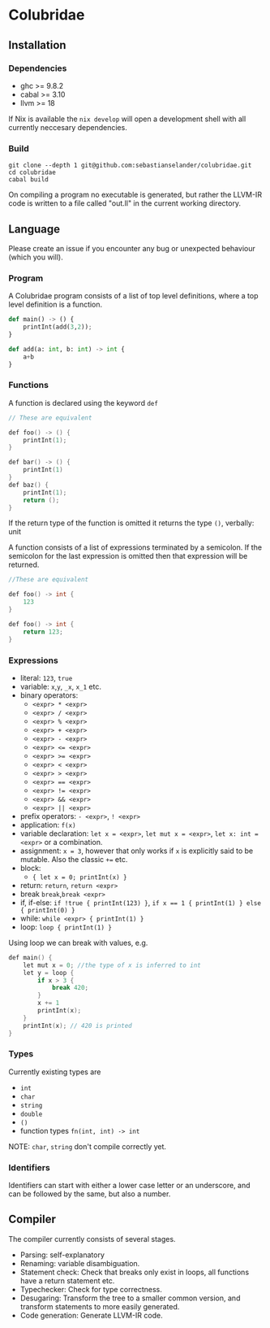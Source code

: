 # Colubridae

## Installation

### Dependencies
- ghc >= 9.8.2
- cabal >= 3.10
- llvm >= 18

If Nix is available the `nix develop` will open a development shell with all
currently neccesary dependencies.

### Build

```
git clone --depth 1 git@github.com:sebastianselander/colubridae.git
cd colubridae
cabal build
```

On compiling a program no executable is generated, but rather the LLVM-IR code is written to
a file called "out.ll" in the current working directory.

## Language

Please create an issue if you encounter any bug or unexpected behaviour (which you will).

### Program

A Colubridae program consists of a list of top level definitions, where a top
level definition is a function.

```python
def main() -> () {
    printInt(add(3,2));
}

def add(a: int, b: int) -> int {
    a+b
}
```
### Functions

A function is declared using the keyword `def`

```c
// These are equivalent

def foo() -> () {
    printInt(1);
}

def bar() -> () {
    printInt(1)
}
def baz() {
    printInt(1);
    return ();
}
```

If the return type of the function is omitted it returns the type `()`, verbally: unit

A function consists of a list of expressions terminated by a semicolon.
If the semicolon for the last expression is omitted then that expression will be returned.

```c
//These are equivalent

def foo() -> int {
    123
}

def foo() -> int {
    return 123;
}
```

### Expressions

- literal: `123`, `true`
- variable: `x`,`y`, `_x`, `x_1` etc.
- binary operators: 
    - `<expr> * <expr>`
    - `<expr> / <expr>`
    - `<expr> % <expr>`
    - `<expr> + <expr>`
    - `<expr> - <expr>`
    - `<expr> <= <expr>`
    - `<expr> >= <expr>`
    - `<expr> < <expr>`
    - `<expr> > <expr>`
    - `<expr> == <expr>`
    - `<expr> != <expr>`
    - `<expr> && <expr>`
    - `<expr> || <expr>`
- prefix operators: `- <expr>`, `! <expr>`
- application: `f(x)`
- variable declaration: `let x = <expr>`, `let mut x = <expr>`, `let x: int = <expr>` or a combination.
- assignment: `x = 3`, however that only works if `x` is explicitly said to be mutable. Also the classic `+=` etc.
- block: 
    - ```{ let x = 0; printInt(x) }```
- return: `return`, `return <expr>`
- break  `break`,`break <expr>`
- if, if-else: `if !true { printInt(123) }`, `if x == 1 { printInt(1) } else { printInt(0) }`
- while: `while <expr> { printInt(1) }`
- loop: `loop { printInt(1) }`

Using loop we can break with values, e.g.
```c
def main() {
    let mut x = 0; //the type of x is inferred to int
    let y = loop {
        if x > 3 {
            break 420;
        }
        x += 1
        printInt(x);
    }
    printInt(x); // 420 is printed
}
```

### Types
Currently existing types are 
- `int`
- `char`
- `string`
- `double`
- `()`
- function types `fn(int, int) -> int`

NOTE: `char`, `string` don't compile correctly yet.

### Identifiers
Identifiers can start with either a lower case letter or an underscore, and can be followed by the same, but also a number.

## Compiler

The compiler currently consists of several stages.
- Parsing: self-explanatory
- Renaming: variable disambiguation.
- Statement check: Check that breaks only exist in loops, all functions have a return statement etc.
- Typechecker: Check for type correctness.
- Desugaring: Transform the tree to a smaller common version, and transform statements to more easily generated.
- Code generation: Generate LLVM-IR code.
